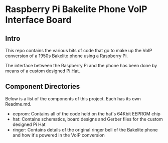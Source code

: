 Raspberry Pi Bakelite Phone VoIP Interface Board
================================================

Intro
-----

This repo contains the various bits of code that go to make up the VoIP conversion of a 1950s Bakelite phone using a Raspberry Pi.

The interface between the Raspberry Pi and the phone has been done by means of a custom designed [Pi Hat](https://github.com/raspberrypi/hats). 

Component Directories
---------------------

Below is a list of the components of this project. Each has its own Readme.md.

* eeprom: Contains all of the code held on the hat's 64Kbit EEPROM chip
* hat: Contains schematics, board designs and Gerber files for the custom designed Pi Hat
* ringer: Contains details of the original ringer bell of the Bakelite phone and how it's powered in the VoIP conversion
